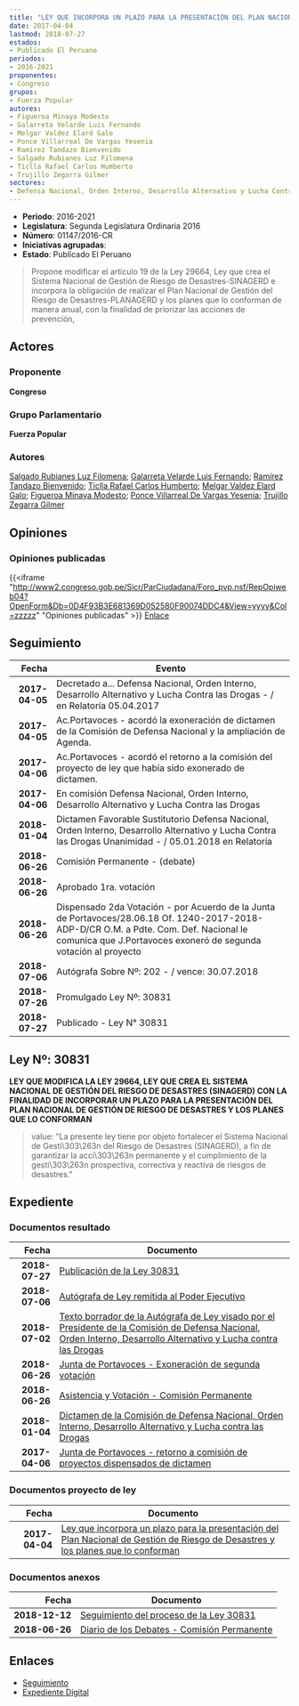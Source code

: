 ```yaml
---
title: "LEY QUE INCORPORA UN PLAZO PARA LA PRESENTACIÓN DEL PLAN NACIONAL DE GESTIÓN DE RIESGO DE DESASTRES Y LOS PLANES QUE LO CONFORMAN"
date: 2017-04-04
lastmod: 2018-07-27
estados:
- Publicado El Peruano
periodos:
- 2016-2021
proponentes:
- Congreso
grupos:
- Fuerza Popular
autores:
- Figueroa Minaya Modesto
- Galarreta Velarde Luis Fernando
- Melgar Valdez Elard Galo
- Ponce Villarreal De Vargas Yesenia
- Ramírez Tandazo Bienvenido
- Salgado Rubianes Luz Filomena
- Ticlla Rafael Carlos Humberto
- Trujillo Zegarra Gilmer
sectores:
- Defensa Nacional, Orden Interno, Desarrollo Alternativo y Lucha Contra las Drogas 
---
```

- **Periodo**: 2016-2021
- **Legislatura**: Segunda Legislatura Ordinaria 2016
- **Número**: 01147/2016-CR
- **Iniciativas agrupadas**: 
- **Estado**: Publicado El Peruano

> Propone modificar el artículo 19 de la Ley 29664, Ley que crea el Sistema Nacional de Gestión de Riesgo de Desastres-SINAGERD e incorpora la obligación de realizar el Plan Nacional de Gestión del Riesgo de Desastres-PLANAGERD y los planes que lo conforman de manera anual, con la finalidad de priorizar las acciones de prevención,


## Actores

### Proponente

**Congreso**

### Grupo Parlamentario

**Fuerza Popular**

### Autores

[Salgado Rubianes Luz Filomena](mailto:mailto:lsalgado@congreso.gob.pe); [Galarreta Velarde Luis Fernando](mailto:mailto:lgalarreta@congreso.gob.pe); [Ramírez Tandazo Bienvenido](mailto:mailto:bramirez@congreso.gob.pe); [Ticlla Rafael Carlos Humberto](mailto:mailto:cticlla@congreso.gob.pe); [Melgar Valdez Elard Galo](mailto:mailto:emelgar@congreso.gob.pe); [Figueroa Minaya Modesto](mailto:mailto:mfigueroam@congreso.gob.pe); [Ponce Villarreal De Vargas Yesenia](mailto:mailto:yponce@congreso.gob.pe); [Trujillo Zegarra Gilmer](mailto:mailto:gtrujilloz@congreso.gob.pe)

## Opiniones

### Opiniones publicadas

{{<iframe "http://www2.congreso.gob.pe/Sicr/ParCiudadana/Foro_pvp.nsf/RepOpiweb04?OpenForm&Db=0D4F93B3E681369D052580F90074DDC4&View=yyyy&Col=zzzzz" "Opiniones publicadas" >}}
[Enlace](http://www2.congreso.gob.pe/Sicr/ParCiudadana/Foro_pvp.nsf/RepOpiweb04?OpenForm&Db=0D4F93B3E681369D052580F90074DDC4&View=yyyy&Col=zzzzz)


## Seguimiento

| Fecha | Evento |
|------:|--------|
| **2017-04-05** | Decretado a... Defensa Nacional, Orden Interno, Desarrollo Alternativo y Lucha Contra las Drogas - / en Relatoría 05.04.2017 |
| **2017-04-05** | Ac.Portavoces - acordó la exoneración de dictamen de la Comisión de Defensa Nacional y la ampliación de Agenda. |
| **2017-04-06** | Ac.Portavoces - acordó el retorno a la comisión del proyecto de ley que había sido exonerado de dictamen. |
| **2017-04-06** | En comisión Defensa Nacional, Orden Interno, Desarrollo Alternativo y Lucha Contra las Drogas |
| **2018-01-04** | Dictamen Favorable Sustitutorio Defensa Nacional, Orden Interno, Desarrollo Alternativo y Lucha Contra las Drogas Unanimidad - / 05.01.2018 en Relatoría |
| **2018-06-26** | Comisión Permanente - (debate) |
| **2018-06-26** | Aprobado 1ra. votación |
| **2018-06-26** | Dispensado 2da Votación - por Acuerdo de la Junta de Portavoces/28.06.18 Of. 1240-2017-2018-ADP-D/CR O.M. a Pdte. Com. Def. Nacional le comunica que J.Portavoces exoneró de segunda votación al proyecto |
| **2018-07-06** | Autógrafa Sobre Nº: 202 - / vence: 30.07.2018 |
| **2018-07-26** | Promulgado Ley Nº: 30831 |
| **2018-07-27** | Publicado - Ley N° 30831 |

## Ley Nº: 30831

**LEY QUE MODIFICA LA LEY 29664, LEY QUE CREA EL SISTEMA NACIONAL DE GESTIÓN DEL RIESGO DE DESASTRES (SINAGERD) CON LA FINALIDAD DE INCORPORAR UN PLAZO PARA LA PRESENTACIÓN DEL PLAN NACIONAL DE GESTIÓN DE RIESGO DE DESASTRES Y LOS PLANES QUE LO CONFORMAN**

> value: "La presente ley tiene por objeto fortalecer el Sistema Nacional de Gesti\303\263n del Riesgo de Desastres (SINAGERD), a fin de garantizar la acci\303\263n permanente y el cumplimiento de la gesti\303\263n prospectiva, correctiva y reactiva de riesgos de desastres."


## Expediente

### Documentos resultado

| Fecha | Documento |
|------:|-----------|
| **2018-07-27** | [Publicación de la Ley 30831](http://www.leyes.congreso.gob.pe/Documentos/2016_2021/ADLP/Normas_Legales/30831-LEY..pdf) |
| **2018-07-06** | [Autógrafa de Ley remitida al Poder Ejecutivo](http://www.leyes.congreso.gob.pe/Documentos/2016_2021/ADLP/Texto_Aprobado/AU0114720180706..pdf) |
| **2018-07-02** | [Texto borrador de la Autógrafa de Ley visado por el Presidente de la Comisión de Defensa Nacional, Orden Interno, Desarrollo Alternativo y Lucha contra las Drogas](http://www.leyes.congreso.gob.pe/Documentos/2016_2021/Texto_Borrador_de_Autografa/BAU0114720180702.pdf) |
| **2018-06-26** | [Junta de Portavoces - Exoneración de segunda votación](http://www.leyes.congreso.gob.pe/Documentos/2016_2021/Acuerdos/Junta_Portavoces/AJPSV0114720180626..pdf) |
| **2018-06-26** | [Asistencia y Votación - Comisión Permanente](http://www.leyes.congreso.gob.pe/Documentos/2016_2021/Asistencia_y_Votacion/Proyectos_de_Ley/AVCP0114720180626.pdf) |
| **2018-01-04** | [Dictamen de la Comisión de Defensa Nacional, Orden Interno, Desarrollo Alternativo y Lucha contra las Drogas](http://www.leyes.congreso.gob.pe/Documentos/2016_2021/Dictamenes/Proyectos_de_Ley/01147DC07MAY20180104..pdf) |
| **2017-04-06** | [Junta de Portavoces - retorno a comisión de proyectos dispensados de dictamen](http://www.leyes.congreso.gob.pe/Documentos/2016_2021/Acuerdos/Junta_Portavoces/AJP0114720170406.pdf) |

### Documentos proyecto de ley

| Fecha | Documento |
|------:|-----------|
| **2017-04-04** | [Ley que incorpora un plazo para la presentación del Plan Nacional de Gestión de Riesgo de Desastres y los planes que lo conforman](http://www.leyes.congreso.gob.pe/Documentos/2016_2021/Proyectos_de_Ley_y_de_Resoluciones_Legislativas/PL0114720170404.-.pdf) |

### Documentos anexos

| Fecha | Documento |
|------:|-----------|
| **2018-12-12** | [Seguimiento del proceso de la Ley 30831](http://www.leyes.congreso.gob.pe/Documentos/2016_2021/Seguimiento_de_Proyectos_de_Ley/01147PL20181212.pdf) |
| **2018-06-26** | [Diario de los Debates - Comisión Permanente](http://www.leyes.congreso.gob.pe/Documentos/2016_2021/ADLP/Diario_Debates/30831-TDD.pdf) |

## Enlaces

- [Seguimiento](http://www2.congreso.gob.pe/Sicr/TraDocEstProc/CLProLey2016.nsf/f7fff46988ca05b1052578e100829cc7/ce9c5016ec748524052580f90071022a?OpenDocument)
- [Expediente Digital](http://www2.congreso.gob.pe/Sicr/TraDocEstProc/Expvirt_2011.nsf/visbusqptramdoc1621/01147?opendocument)


